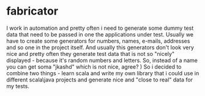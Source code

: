 fabricator
==========

I work in automation and pretty often i need to generate some dummy test data that need to be passed in one the applications under test. Usually we have to create some generators for numbers, names, e-mails, addresses and so one in the project itself. And usually this generators don't look very nice and pretty often they generate test data that is not so "nicely" displayed - because it's random numbers and letters. So, instead of a name you can get soma "jkashd" which is not nice, agree? ) So i decided to combine two things - learn scala and write my own library that i could use in different scala\java projects and generate nice and "close to real" data for my tests. 
